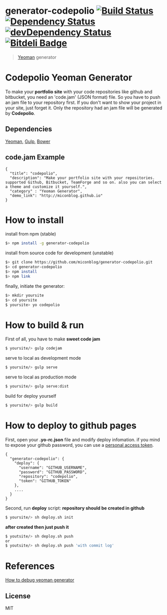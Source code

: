 # generator-codepolio [![Build Status](https://secure.travis-ci.org/miconblog/generator-codepolio.png?branch=master)](https://travis-ci.org/miconblog/generator-codepolio) [![Dependency Status](https://david-dm.org/miconblog/generator-codepolio.svg)](https://david-dm.org/miconblog/generator-codepolio) [![devDependency Status](https://david-dm.org/miconblog/generator-codepolio/dev-status.svg)](https://david-dm.org/miconblog/generator-codepolio#info=devDependencies) [![Bitdeli Badge](https://d2weczhvl823v0.cloudfront.net/miconblog/generator-codepolio/trend.png)](https://bitdeli.com/free "Bitdeli Badge")

> [Yeoman](http://yeoman.io) generator

# Codepolio Yeoman Generator
To make your **portfolio site** with your code repositories like github and bitbucket, you need an 'code.jam' (JSON format) file. So you have to push an jam file to your repository first. If you don't want to show your project in your site, just forget it. Only the repository had an jam file will be generated by **Codepolio**.

## Dependencies
[Yeoman](http://yeoman.io), [Gulp](http://gulpjs.com/), [Bower](http://bower.io/)

## code.jam Example
```
{ 
  "title": "codepolio",
  "description": "Make your portfolio site with your repositories. supported Github, Bitbucket, TeamForge and so on. also you can select a theme and customize it yourself.",
  "category" : "Yeoman Generator",
  "demo_link": "http://miconblog.github.io"
}
```

# How to install

install from npm (stable)
```bash
$> npm install -g generator-codepolio
```

install from source code for development (unstable)
```bash
$> git clone https://github.com/miconblog/generator-codepolio.git
$> cd generator-codepolio
$> npm install
$> npm link
```

finally, initiate the generator:
```bash
$> mkdir yoursite
$> cd yoursite
$ yoursite> yo codepolio
```

# How to build & run 
First of all, you have to make **sweet code jam**
```bash
$ yoursite/> gulp codejam
```

serve to local as development mode
```bash
$ yoursite/> gulp serve
```

serve to local as production mode
```bash
$ yoursite/> gulp serve:dist
```

build for deploy yourself
```bash
$ yoursite/> gulp build
```

# How to deploy to github pages
First, open your **.yo-rc.json** file and modify deploy infomation. if you mind to expose your github password, you can use a [personal access token](https://github.com/settings/applications).

```
{
  "generator-codepolio": {
    "deploy": {
      "username": "GITHUB_USERNAME",
      "password": "GITHUB_PASSWORD",
      "repository": "codepolio",
      "token": "GITHUB_TOKEN"
    },
    ....
  }
}
```

Second, run **deploy** script:
**repository should be created in github**
```bash
$ yoursite/> sh deploy.sh init
```
**after created then just push it**
```bash
$ youtsite/> sh deploy.sh push
or 
$ youtsite/> sh deploy.sh push 'with commit log'
```


# References
[How to debug yeoman generator](http://techblog.dorogin.com/2014/04/how-to-debug-yeoman-generator.html)

## License

MIT

